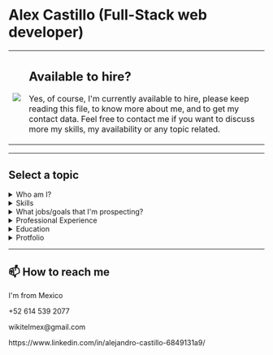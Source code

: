 # Alex Castillo (Full-Stack web developer)
<table>
  <tr >
    <td>
      <img src="https://user-images.githubusercontent.com/59240486/142672971-8eaae868-6b36-442e-8c40-3a4d17ce7c97.png">
    </td>
    <td>
      <h2>Available to hire?</h2>
      <p>
       Yes, of course, I'm currently available to hire, please keep reading this file, to know more about me, and to get my contact data. Feel free to contact me if you want to discuss more my skills, my availability or any topic related.    
      </p>
    </td>
  </tr>
</table>
<hr />
<h2>Select a topic</h2>


<details><summary>Who am I?</summary>
  <h2>Who am I?</h2>
👋 Hi, I’m Alex Castillo, 

I know how to work, learning fast new tools and paradigms collaboratively, using all the experience I gained through life experiences, and of course coding every day at Microverse, with a high amount of other developers around the world. Complying with the deadlines.

Just started the Miccroverse program, I notice the importance of learning and adapting to new languages and developing paradigms, and that allow me to create a lot of capstone projects in Javascript, HTML, CSS, and some frameworks related to that.

With my professional experience, even it’s not related to software development, I learned to lead collaborative teams, to achieve goals, until keeping constant learning to myself and all the team's members.

Since my father passed away, and in my home the economy was very bad, I noticed, that every resource is important, and every time I try to save resources, not only talking about the economic ones but also resources like time, effort, etc. but never losing focus on the main goal.
</details>

<details><summary>Skills</summary>
  <h2>My current skills</h2>
  <table>
    <tr>
      <td><h3>Front-End</h3></td>
      <td>
        <p>JavaScritp</p>
        <p>React</p>
        <p>Redux</p>
        <p>Html5</p>
        <p>CSS3</p>
      </td>
    </tr>
    <tr>
      <td><h3>Back-End</h3></td>
      <td>
        <p>Ruby</p>
        <p>Ruby on Rails</p>
        <p>MySQL</p>
        <p>MSSQL</p>
        <p>SQL Management Studio</p>
        <p>C#</p>
        <p>ASP.Net core (MVC, API, Razor pages)</p>
      </td>
    </tr>
    <tr>
      <td><h3>Tools & Methods</h3></td>
      <td>
        <p>Git</p>
        <p>GitHub</p>
        <p>Heroku</p>
        <p>Mobile/Responsive Development</p>
        <p>Chrome Dev Tools</p>
      </td>
    </tr>
    <tr>
      <td><h3>Professional</h3></td>
      <td>
        <p>Remote Pair-Programming</p>
        <p>Teamwork</p>
        <p>Mentoring</p>
      </td>
    </tr>
  </table>
</details> 

<details><summary>What jobs/goals that I'm prospecting?</summary>
<h2>What jobs/goals that I'm prospecting?</h2>
<p>👀 I’m a full-stack interested in developing with HTML, CSS, JS, Ruby, and RoR, however, I love to develop APIs with dotnet, and front-end with Angular.</p>
<p>🌱 I’m currently at Microverse Program, developing every day in a collaborative environment 5 days a week, to reach knowledge about collaborative developing teams, with people all around the world.</p>
</details>

<details><summary>Professional Experience</summary>
<h2>Professional Experience</h2>
  <table>
    <tr>
      <th>Company</th>
      <th>From - To</th>
      <th>Position</th>
      <th>Activities</th>
    </tr>
    <tr>
      <td>Microverse</td>
      <td>August 2021 - Current</td>
      <td>Bootcamp remote</td>
      <td>
        <p>Mentored junior web developers, providing technical support through code reviews.</p>
        <p>Proposed improvements to code organization to improve code quality and overall performance.</p>
        <p>Provided advice and tips on how to maintain motivation to maintain longevity in the program.</p>
      </td>
    </tr>
    <tr>
      <td>Freelancer</td>
      <td>December 2006 - August 2021</td>
      <td>Freelancer remote</td>
      <td>
        <p>Started to learn in Udemy, HTML, CSS, JS, C#, dotnet MVC, API (near January 2021).</p>
        <p>Worked developing software, at local University, with degree systems they use (VB6, MSSQL, ADO).</p>
        <p>Worked developing software, at local University, with Computer Laboratory systems they use (VB6, MSSQL, ADO).</p>
      </td>
    </tr>
    <tr>
      <td>TELMEX</td>
      <td>December 2006 - Current</td>
      <td>Telecommunications Technician</td>
      <td>
        <p>Work with <a href="https://es.wikipedia.org/wiki/GPON">GPON</a> equipment, giving them preventive and corrective mantainance.</p>
        <p>Work with <a href="https://www.emerson.com/documents/automation/product-data-sheet-industrial-power-supplies-emerson-en-7180716.pdf">Direct Current Idustrial Power Supplies</a> equipment, giving them preventive and corrective mantainance.</p>
        <p>Work with <a href="https://en.wikipedia.org/wiki/AXE_telephone_exchange#:~:text=The%20AXE%20telephone%20exchange%20is,subsidiary%20of%20Ericsson%20and%20Televerket.&text=The%20brain%20of%20the%20AXE,dual%20processor%20system%20called%20APZ.">Conmuted telephone exchange</a> equipment, giving them preventive and corrective mantainance.</p>
      </td>
    </tr>
  </table>
</details>

<details><summary>Education</summary>
<h2>Education</h2>
- 👀 I’m a full-stack interested in developing with HTML, CSS, JS, Ruby, and RoR, however, I love to develop APIs with dotnet, and front-end with Angular.
- 🌱 I’m currently at Microverse Program, developing every day in a collaborative environment 5 days a week, to reach knowledge about collaborative developing teams, with people all around the world.
</details>

<details><summary>Protfolio</summary>
<h2>Portfolio</h2>
- 👀 I’m a full-stack interested in developing with HTML, CSS, JS, Ruby, and RoR, however, I love to develop APIs with dotnet, and front-end with Angular.
- 🌱 I’m currently at Microverse Program, developing every day in a collaborative environment 5 days a week, to reach knowledge about collaborative developing teams, with people all around the world.
</details>

<hr />
<h2>📫 How to reach me</h2>
  <p>I'm from Mexico</p>
  <p>+52 614 539 2077</p>
  <p>wikitelmex@gmail.com</p>
<p>https://www.linkedin.com/in/alejandro-castillo-6849131a9/</p>
<!---
Wikitelmex/Wikitelmex is a ✨ special ✨ repository because its `README.md` (this file) appears on your GitHub profile.
You can click the Preview link to take a look at your changes.
--->
